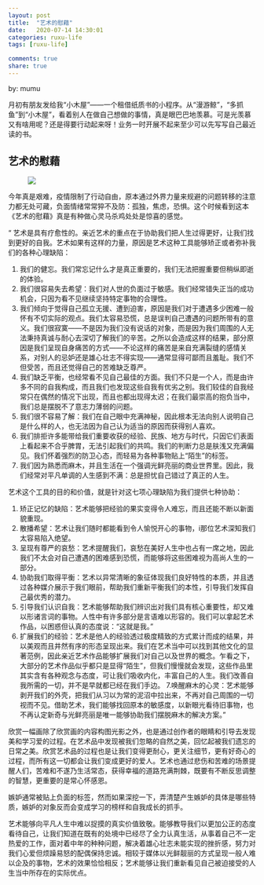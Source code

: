 ```yaml
---
layout: post
title:  "艺术的慰藉"
date:   2020-07-14 14:30:01
categories: ruxu-life
tags: [ruxu-life]

comments: true
share: true
---
```

by: mumu

月初有朋友发给我“小木屋”——一个租借纸质书的小程序。从“漫游鲸”，“多抓鱼”到“小木屋”，看着别人在做自己想做的事情，真是眼巴巴地羡慕。可是光羡慕又有啥用呢？还是得要行动起来呀！业务一时开展不起来至少可以先写写自己最近读的书。

## 艺术的慰藉

<figure>
<a href="{{ site.url }}/images/yishuweijie.jpg"><img src="{{ site.url }}/images/yishuweijie.jpg"></a>
</figure>

今年真是艰难，疫情限制了行动自由，原本通过外界力量来规避的问题转移的注意力都无处可藏，负面情绪常常猝不及防：孤独，焦虑，恐惧。这个时候看到这本《艺术的慰藉》真是有种做心灵马杀鸡处处是惊喜的感觉。

“ 艺术是具有疗愈性的。亲近艺术的重点在于协助我们把人生过得更好，让我们找到更好的自我。艺术如果有这样的力量，原因是艺术这种工具能够矫正或者弥补我们的各种心理缺陷：
1. 我们的健忘。我们常忘记什么才是真正重要的，我们无法把握重要但稍纵即逝的体验。
2. 我们很容易失去希望：我们对人世的负面过于敏感。我们经常错失正当的成功机会，只因为看不见继续坚持特定事物的合理性。
3. 我们倾向于觉得自己孤立无援、遭到迫害，原因是我们对于遭遇多少困难一般怀有不切实际的观点。我们太容易恐慌，总是误判自己遭遇的问题所带有的意义。我们很寂寞——不是因为我们没有说话的对象，而是因为我们周围的人无法秉持真诚与耐心去深切了解我们的辛苦。之所以会造成这样的结果，部分原因是我们呈现自身痛苦的方式——不论这样的痛苦是来自充满裂缝的感情关系，对别人的忌妒还是雄心壮志不得实现——通常显得可鄙而且羞耻。我们不但受苦，而且还觉得自己的苦难缺乏尊严。
4. 我们缺乏平衡，也经常看不见自己最佳的方面。我们不只是一个人，而是由许多不同的自我构成，而且我们也发现这些自我有优劣之别。我们较佳的自我经常只在偶然的情况下出现，而且也都出现得太迟；在我们最崇高的抱负当中，我们总是摆脱不了意志力薄弱的问题。
5. 我们很不容易了解：我们在自己眼中充满神秘，因此根本无法向别人说明自己是什么样的人，也无法因为自己认为适当的原因而获得别人喜欢。
6. 我们排拒许多能带给我们重要收获的经验、民族、地方与时代，只因它们表面上看起来不合乎脾胃，无法引起我们的共鸣。我们的判断力总是肤浅又充满偏见。我们怀着强烈的防卫心态，而轻易为各种事物贴上“陌生”的标签。
7. 我们因为熟悉而麻木，并且生活在一个强调光鲜亮丽的商业世界里。因此，我们经常对平凡单调的人生感到不满：总是担忧自己错过了真正的人生。

艺术这个工具的目的和价值，就是针对这七项心理缺陷为我们提供七种协助：
1. 矫正记忆的缺陷：艺术能够把经验的果实变得令人难忘，而且还能不断以新面貌重现。
2. 散播希望：艺术让我们随时都能看到令人愉悦开心的事物，i那位艺术深知我们太容易陷入绝望。
3. 呈现有尊严的哀愁：艺术提醒我们，哀愁在美好人生中也占有一席之地，因此我们不太会对自己遭遇的困难感到恐慌，而能够将这些困难视为高尚人生的一部分。
4. 协助我们取得平衡：艺术以异常清晰的象征体现我们良好特性的本质，并且透过各种媒介展示于我们眼前，帮助我们重新平衡我们的本性，引导我们发挥自己最优秀的潜力。
5. 引导我们认识自我：艺术能够帮助我们辨识出对我们具有核心重要性，却又难以形诸言词的事物。人性中有许多部分是言语难以形容的。我们可以拿起艺术作品，以困惑但认真的态度说：“这就是我。”
6. 扩展我们的经验：艺术是他人的经验透过极度精致的方式累计而成的结果，并以美观而且井然有序的形态呈现出来。我们在艺术当中可以找到其他文化的显著范例，因此亲近艺术作品能够扩展我们对自己以及世界的概念。乍看之下，大部分的艺术作品似乎都只是显得“陌生”，但我们慢慢就会发现，这些作品里其实含有各种观念与态度，可让我们吸收内化，丰富自己的人生。我们改善自我所需的一切，并不是早就都已经在我们手边。
7.唤醒麻木的心灵：艺术能够剥开我们的外壳，把我们从习以为常的泥沼中拉出来，不再对自己周围的一切视而不见。借助艺术，我们能够找回原本的敏感度，以新眼光看待旧事物，也不再认定新奇与光鲜亮丽是唯一能够协助我们摆脱麻木的解决方案。”

欣赏一幅画除了欣赏画的内容构图光影之外，也是通过创作者的眼睛和引导去发现美和学习爱的过程。在艺术品中发现被我们忽略的自然之美，回忆起被我们遗忘的日常之美。欣赏艺术品的过程也是让我们变得更耐心，更关注细节，更有好奇心的过程，而所有这一切都会让我们变成更好的爱人。艺术也通过悲伤和苦难的场景提醒人们，苦难和不遂乃生活常态，获得幸福的道路充满荆棘，既要有不断反思调整的智慧，更重要的是常心怀感恩。

嫉妒通常被贴上负面的标签，然而如果深挖一下，弄清楚产生嫉妒的具体是哪些特质，嫉妒的对象反而会变成学习的榜样和自我成长的抓手。

艺术能够向平凡人生中难以捉摸的真实价值致敬。能够教导我们以更加公正的态度看待自己，让我们知道在既有的处境中已经尽了全力认真生活，从事着自己不一定热爱的工作，面对着中年的种种问题，解决着雄心壮志未能实现的挫折感，努力对我们心爱但烦躁易怒的配偶保持忠诚。相较于媒体以光鲜靓丽的方式呈现一般人难以企及的事物，艺术的效果恰恰相反；艺术能够让我们重新看见自己被迫接受的人生当中所存在的实际优点。